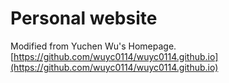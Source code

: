 # Personal website

Modified from Yuchen Wu's Homepage.[https://github.com/wuyc0114/wuyc0114.github.io](https://github.com/wuyc0114/wuyc0114.github.io)